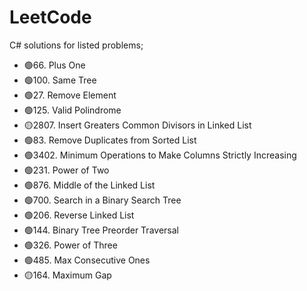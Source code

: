 # LeetCode
C# solutions for listed problems;


- 🟢66. Plus One
- 🟢100. Same Tree
- 🟢27. Remove Element
- 🟢125. Valid Polindrome
- 🟡2807. Insert Greaters Common Divisors in Linked List
- 🟢83. Remove Duplicates from Sorted List
- 🟢3402. Minimum Operations to Make Columns Strictly Increasing
- 🟢231. Power of Two
- 🟢876. Middle of the Linked List
- 🟢700. Search in a Binary Search Tree
- 🟢206. Reverse Linked List
- 🟢144. Binary Tree Preorder Traversal
- 🟢326. Power of Three
- 🟢485. Max Consecutive Ones
- 🟡164. Maximum Gap
